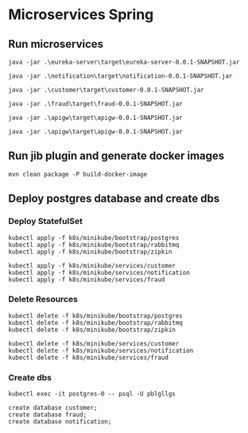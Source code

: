 # Microservices Spring

## Run microservices

```$bash
java -jar .\eureka-server\target\eureka-server-0.0.1-SNAPSHOT.jar

java -jar .\notification\target\notification-0.0.1-SNAPSHOT.jar

java -jar .\customer\target\customer-0.0.1-SNAPSHOT.jar

java -jar .\fraud\target\fraud-0.0.1-SNAPSHOT.jar

java -jar .\apigw\target\apigw-0.0.1-SNAPSHOT.jar

java -jar .\apigw\target\apigw-0.0.1-SNAPSHOT.jar
```

## Run jib plugin and generate docker images

```$bash
mvn clean package -P build-docker-image
```

## Deploy postgres database and create dbs

### Deploy StatefulSet

```$bash
kubectl apply -f k8s/minikube/bootstrap/postgres
kubectl apply -f k8s/minikube/bootstrap/rabbitmq
kubectl apply -f k8s/minikube/bootstrap/zipkin

kubectl apply -f k8s/minikube/services/customer
kubectl apply -f k8s/minikube/services/notification
kubectl apply -f k8s/minikube/services/fraud
```

### Delete Resources

```$bash
kubectl delete -f k8s/minikube/bootstrap/postgres
kubectl delete -f k8s/minikube/bootstrap/rabbitmq
kubectl delete -f k8s/minikube/bootstrap/zipkin

kubectl delete -f k8s/minikube/services/customer
kubectl delete -f k8s/minikube/services/notification
kubectl delete -f k8s/minikube/services/fraud
```

### Create dbs

```$bash
kubectl exec -it postgres-0 -- psql -U pblgllgs

create database customer;
create database fraud;
create database notification;
```
